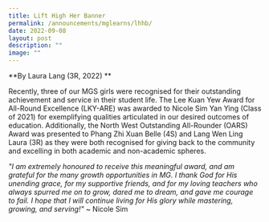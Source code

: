 ```yaml
---
title: Lift High Her Banner
permalink: /announcements/mglearns/lhhb/
date: 2022-09-08
layout: post
description: ""
image: ""
---
```

**By Laura Lang (3R, 2022) **

Recently, three of our MGS girls were recognised for their outstanding achievement and service in their student life. The Lee Kuan Yew Award for All-Round Excellence (LKY-ARE) was awarded to Nicole Sim Yan Ying (Class of 2021) for exemplifying qualities articulated in our desired outcomes of education. Additionally, the North West Outstanding All-Rounder (OARS) Award was presented to Phang Zhi Xuan Belle (4S) and Lang Wen Ling Laura (3R) as they were both recognised for giving back to the community and excelling in both academic and non-academic spheres. 

*"I am extremely honoured to receive this meaningful award, and am grateful for the many growth opportunities in MG. I thank God for His unending grace, for my supportive friends, and for my loving teachers who always spurred me on to grow, dared me to dream, and gave me courage to fail. I hope that I will continue living for His glory while mastering, growing, and serving!"* ~ Nicole Sim